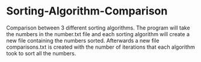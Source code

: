# Sorting-Algorithm-Comparison
Comparison between 3 different sorting algorithms. The program will take the numbers in the number.txt file and 
each sorting algorithm will create a new file containing the numbers sorted. Afterwards a new file comparisons.txt is created with the number
of iterations that each algorithm took to sort all the numbers.
